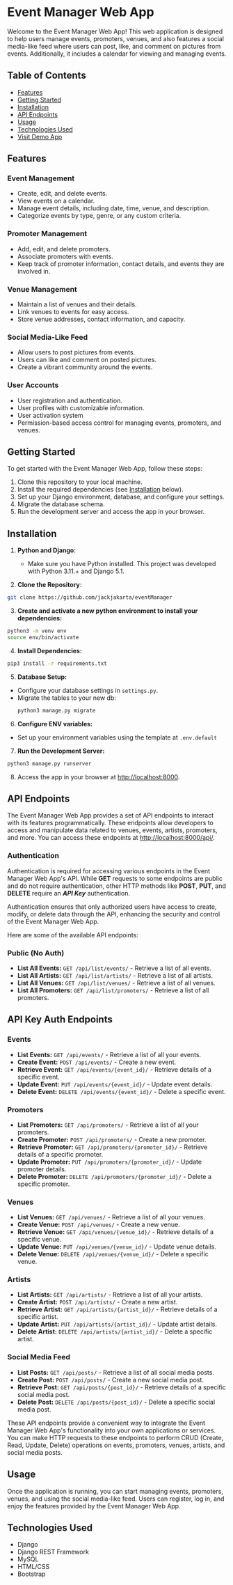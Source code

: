 # Event Manager Web App

Welcome to the Event Manager Web App! This web application is designed to help users manage events, promoters, venues, and also features a social media-like feed where users can post, like, and comment on pictures from events. Additionally, it includes a calendar for viewing and managing events.

## Table of Contents

- [Features](#features)
- [Getting Started](#getting-started)
- [Installation](#installation)
- [API Endpoints](#api-endpoints)
- [Usage](#usage)
- [Technologies Used](#technologies-used)
- [Visit Demo App](https://evntmngr.xyz)

## Features

### Event Management
- Create, edit, and delete events.
- View events on a calendar.
- Manage event details, including date, time, venue, and description.
- Categorize events by type, genre, or any custom criteria.

### Promoter Management
- Add, edit, and delete promoters.
- Associate promoters with events.
- Keep track of promoter information, contact details, and events they are involved in.

### Venue Management
- Maintain a list of venues and their details.
- Link venues to events for easy access.
- Store venue addresses, contact information, and capacity.

### Social Media-Like Feed
- Allow users to post pictures from events.
- Users can like and comment on posted pictures.
- Create a vibrant community around the events.

### User Accounts
- User registration and authentication.
- User profiles with customizable information.
- User activation system
- Permission-based access control for managing events, promoters, and venues.

## Getting Started

To get started with the Event Manager Web App, follow these steps:

1. Clone this repository to your local machine.
2. Install the required dependencies (see [Installation](#installation) below).
3. Set up your Django environment, database, and configure your settings.
4. Migrate the database schema.
5. Run the development server and access the app in your browser.

## Installation

1. **Python and Django**:
   - Make sure you have Python installed. This project was developed with Python 3.11.+ and Django 5.1.

2. **Clone the Repository**:

```bash
git clone https://github.com/jackjakarta/eventManager
```

3. **Create and activate a new python environment to install your dependencies:**
```bash
python3 -m venv env
source env/bin/activate
```

4. **Install Dependencies:**

```bash
pip3 install -r requirements.txt
```

5. **Database Setup:**
- Configure your database settings in `settings.py`.
- Migrate the tables to your new db:
  ```bash
  python3 manage.py migrate
  ```

6. **Configure ENV variables:**
- Set up your environment variables using the template at `.env.default`

7. **Run the Development Server:**

```bash
python3 manage.py runserver
```

8. Access the app in your browser at [http://localhost:8000](http://localhost:8000).

## API Endpoints

The Event Manager Web App provides a set of API endpoints to interact with its features programmatically. These endpoints allow developers to access and manipulate data related to venues, events, artists, promoters, and more. You can access these endpoints at [http://localhost:8000/api/](http://localhost:8000/api/).

### Authentication

Authentication is required for accessing various endpoints in the Event Manager Web App's API. While **GET** requests to some endpoints are public and do not require authentication, other HTTP methods like **POST**, **PUT**, and **DELETE** require an ***API Key*** authentication.

Authentication ensures that only authorized users have access to create, modify, or delete data through the API, enhancing the security and control of the Event Manager Web App.

Here are some of the available API endpoints:

### Public (No Auth)
- **List All Events:** `GET /api/list/events/` - Retrieve a list of all events.
- **List All Artists:** `GET /api/list/artists/` - Retrieve a list of all artists.
- **List All Venues:** `GET /api/list/venues/` - Retrieve a list of all venues.
- **List All Promoters:** `GET /api/list/promoters/` - Retrieve a list of all promoters.

## API Key Auth Endpoints

### Events
- **List Events:** `GET /api/events/` - Retrieve a list of all your events.
- **Create Event:** `POST /api/events/` - Create a new event.
- **Retrieve Event:** `GET /api/events/{event_id}/` - Retrieve details of a specific event.
- **Update Event:** `PUT /api/events/{event_id}/` - Update event details.
- **Delete Event:** `DELETE /api/events/{event_id}/` - Delete a specific event.

### Promoters
- **List Promoters:** `GET /api/promoters/` - Retrieve a list of all your promoters.
- **Create Promoter:** `POST /api/promoters/` - Create a new promoter.
- **Retrieve Promoter:** `GET /api/promoters/{promoter_id}/` - Retrieve details of a specific promoter.
- **Update Promoter:** `PUT /api/promoters/{promoter_id}/` - Update promoter details.
- **Delete Promoter:** `DELETE /api/promoters/{promoter_id}/` - Delete a specific promoter.

### Venues
- **List Venues:** `GET /api/venues/` - Retrieve a list of all your venues.
- **Create Venue:** `POST /api/venues/` - Create a new venue.
- **Retrieve Venue:** `GET /api/venues/{venue_id}/` - Retrieve details of a specific venue.
- **Update Venue:** `PUT /api/venues/{venue_id}/` - Update venue details.
- **Delete Venue:** `DELETE /api/venues/{venue_id}/` - Delete a specific venue.

### Artists
- **List Artists:** `GET /api/artists/` - Retrieve a list of all your artists.
- **Create Artist:** `POST /api/artists/` - Create a new artist.
- **Retrieve Artist:** `GET /api/artists/{artist_id}/` - Retrieve details of a specific artist.
- **Update Artist:** `PUT /api/artists/{artist_id}/` - Update artist details.
- **Delete Artist:** `DELETE /api/artists/{artist_id}/` - Delete a specific artist.

### Social Media Feed
- **List Posts:** `GET /api/posts/` - Retrieve a list of all social media posts.
- **Create Post:** `POST /api/posts/` - Create a new social media post.
- **Retrieve Post:** `GET /api/posts/{post_id}/` - Retrieve details of a specific social media post.
- **Delete Post:** `DELETE /api/posts/{post_id}/` - Delete a specific social media post.

These API endpoints provide a convenient way to integrate the Event Manager Web App's functionality into your own applications or services. You can make HTTP requests to these endpoints to perform CRUD (Create, Read, Update, Delete) operations on events, promoters, venues, artists, and social media posts.


## Usage

Once the application is running, you can start managing events, promoters, venues, and using the social media-like feed. Users can register, log in, and enjoy the features provided by the Event Manager Web App.

## Technologies Used

- Django
- Django REST Framework
- MySQL
- HTML/CSS
- Bootstrap
